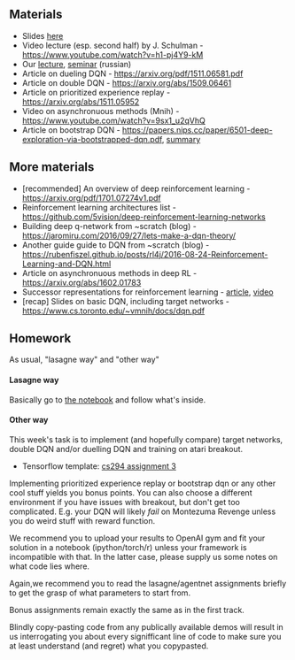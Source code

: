 ## Materials
* Slides [here](https://yadi.sk/i/P02qoHng3G7oMt)
* Video lecture (esp. second half) by J. Schulman - https://www.youtube.com/watch?v=h1-pj4Y9-kM
* Our [lecture](https://yadi.sk/i/yBO0q4mI3GAxYd), [seminar](https://yadi.sk/i/oWC2M5803GAyFB) (russian)
* Article on dueling DQN - https://arxiv.org/pdf/1511.06581.pdf
* Article on double DQN - https://arxiv.org/abs/1509.06461
* Article on prioritized experience replay - https://arxiv.org/abs/1511.05952
* Video on asynchronuous methods (Mnih) - https://www.youtube.com/watch?v=9sx1_u2qVhQ
* Article on bootstrap DQN - https://papers.nips.cc/paper/6501-deep-exploration-via-bootstrapped-dqn.pdf, [summary](http://pemami4911.github.io/paper-summaries/2016/08/16/Deep-exploration.html)


## More materials
* [recommended] An overview of deep reinforcement learning - https://arxiv.org/pdf/1701.07274v1.pdf
* Reinforcement learning architectures list - https://github.com/5vision/deep-reinforcement-learning-networks
* Building deep q-network from ~scratch (blog) - https://jaromiru.com/2016/09/27/lets-make-a-dqn-theory/
* Another guide guide to DQN from ~scratch (blog) - https://rubenfiszel.github.io/posts/rl4j/2016-08-24-Reinforcement-Learning-and-DQN.html
* Article on asynchronuous methods in deep RL - https://arxiv.org/abs/1602.01783
* Successor representations for reinforcement learning - [article](https://arxiv.org/abs/1606.02396), [video](https://www.youtube.com/watch?v=kNqXCn7K-BM&feature=youtu.be)
* [recap] Slides on basic DQN, including target networks - https://www.cs.toronto.edu/~vmnih/docs/dqn.pdf


## Homework

As usual, "lasagne way" and "other way"

#### Lasagne way

Basically go to [the notebook](https://github.com/yandexdataschool/Practical_RL/blob/master/week5/Seminar5_deep_rl.ipynb) and follow what's inside.

#### Other way

This week's task is to implement (and hopefully compare) target networks, double DQN and/or duelling DQN and training on atari breakout.

 * Tensorflow template: [cs294 assignment 3](https://github.com/berkeleydeeprlcourse/homework/tree/master/hw3)

Implementing prioritized experience replay or bootstrap dqn or any other cool stuff yields you bonus points. You can also choose a different environment if you have issues with breakout, but don't get too complicated. E.g. your DQN will likely _fail_ on Montezuma Revenge unless you do weird stuff with reward function.

We recommend you to upload your results to OpenAI gym and fit your solution in a notebook (ipython/torch/r) unless your framework is incompatible with that. In the latter case, please supply us some notes on what code lies where.

Again,we recommend you to read the lasagne/agentnet assignments briefly to get the grasp of what parameters to start from.

Bonus assignments remain exactly the same as in the first track.

Blindly copy-pasting code from any publically available demos will result in us interrogating you about every signifficant line of code to make sure you at least understand (and regret) what you copypasted.


